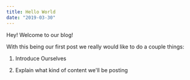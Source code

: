 ```yaml
---
title: Hello World
date: "2019-03-30"
---
```


Hey! Welcome to our blog!

With this being our first post we really would like to do a couple things:

1. Introduce Ourselves

2. Explain what kind of content we'll be posting



